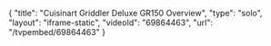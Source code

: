 {
    "title": "Cuisinart Griddler Deluxe GR150 Overview",
    "type": "solo",
    "layout": "iframe-static",
    "videoId": "69864463",
    "url": "\/tvpembed\/69864463"
}
